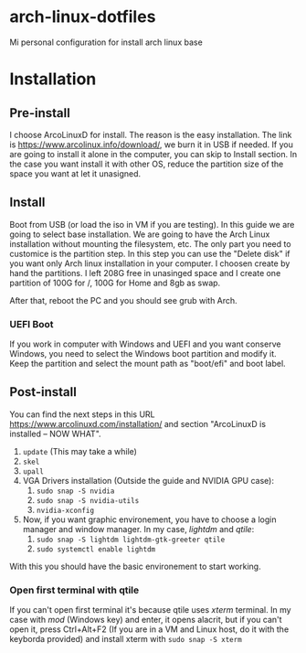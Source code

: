 # arch-linux-dotfiles
Mi personal configuration for install arch linux base

# Installation

## Pre-install
I choose ArcoLinuxD for install. The reason is the easy installation. The link is https://www.arcolinux.info/download/, we burn it in USB if needed.
If you are going to install it alone in the computer, you can skip to Install section. In the case you want install it with other OS, reduce the partition size of the space you want at let it unasigned.  

## Install
Boot from USB (or load the iso in VM if you are testing). In this guide we are going to select base installation. We are going to have the Arch Linux installation without mounting the filesystem, etc. The only part you need to customice is the partition step. In this step you can use the "Delete disk" if you want only Arch linux installation in your computer. I choosen create by hand the partitions. I left 208G free in unasinged space and I create one partition of 100G for /, 100G for Home and 8gb as swap.

After that, reboot the PC and you should see grub with Arch.
### UEFI Boot
If you work in computer with Windows and UEFI and you want conserve Windows, you need to select the Windows boot partition and modify it. Keep the partition and select the mount path as "boot/efi" and boot label.

## Post-install
You can find the next steps in this URL https://www.arcolinuxd.com/installation/ and section "ArcoLinuxD is installed – NOW WHAT".

1. `update` (This may take a while)
2. `skel`
3. `upall`
4. VGA Drivers installation (Outside the guide and NVIDIA GPU case):
    1. `sudo snap -S nvidia`
    2. `sudo snap -S nvidia-utils`
    3. `nvidia-xconfig`
5. Now, if you want graphic environement, you have to choose a login manager and window manager. In my case, *lightdm* and *qtile*:
    1. `sudo snap -S lightdm lightdm-gtk-greeter qtile`
    2. `sudo systemctl enable lightdm`

With this you should have the basic environement to start working.

### Open first terminal with qtile
If you can't open first terminal it's because qtile uses *xterm* terminal. In my case with *mod* (Windows key) and enter, it opens alacrit, but if you can't open it, press Ctrl+Alt+F2 (If you are in a VM and Linux host, do it with the keyborda provided) and install xterm with `sudo snap -S xterm`
